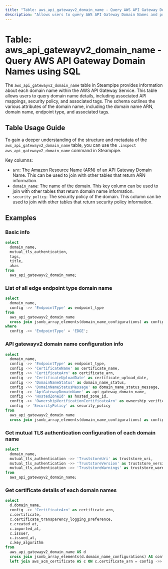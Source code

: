 ```yaml
---
title: "Table: aws_api_gatewayv2_domain_name - Query AWS API Gateway Domain Names using SQL"
description: "Allows users to query AWS API Gateway Domain Names and provides information about each domain name within the AWS API Gateway Service. This table can be used to query domain name details, including associated API mappings, security policy, and associated tags."
---
```


# Table: aws_api_gatewayv2_domain_name - Query AWS API Gateway Domain Names using SQL

The `aws_api_gatewayv2_domain_name` table in Steampipe provides information about each domain name within the AWS API Gateway Service. This table allows users to query domain name details, including associated API mappings, security policy, and associated tags. The schema outlines the various attributes of the domain name, including the domain name ARN, domain name, endpoint type, and associated tags.

## Table Usage Guide

To gain a deeper understanding of the structure and metadata of the `aws_api_gatewayv2_domain_name` table, you can use the `.inspect aws_api_gatewayv2_domain_name` command in Steampipe.

Key columns:

- `arn`: The Amazon Resource Name (ARN) of an API Gateway Domain Name. This can be used to join with other tables that return ARN information.
- `domain_name`: The name of the domain. This key column can be used to join with other tables that return domain name information.
- `security_policy`: The security policy of the domain. This column can be used to join with other tables that return security policy information.

## Examples

### Basic info

```sql
select
  domain_name,
  mutual_tls_authentication,
  tags,
  title,
  akas
from
  aws_api_gatewayv2_domain_name;
```

### List of all edge endpoint type domain name

```sql
select
  domain_name,
  config ->> 'EndpointType' as endpoint_type
from
  aws_api_gatewayv2_domain_name
  cross join jsonb_array_elements(domain_name_configurations) as config
where
  config ->> 'EndpointType' = 'EDGE';
```

### API gatewayv2 domain name configuration info

```sql
select
  domain_name,
  config ->> 'EndpointType' as endpoint_type,
  config ->> 'CertificateName' as certificate_name,
  config ->> 'CertificateArn' as certificate_arn,
  config ->> 'CertificateUploadDate' as certificate_upload_date,
  config ->> 'DomainNameStatus' as domain_name_status,
  config ->> 'DomainNameStatusMessage' as domain_name_status_message,
  config ->> 'ApiGatewayDomainName' as api_gateway_domain_name,
  config ->> 'HostedZoneId' as hosted_zone_id,
  config ->> 'OwnershipVerificationCertificateArn' as ownership_verification_certificate_arn,
  config -> 'SecurityPolicy' as security_policy
from
  aws_api_gatewayv2_domain_name
  cross join jsonb_array_elements(domain_name_configurations) as config;
```

### Get mutual TLS authentication configuration of each domain name

```sql
select
  domain_name,
  mutual_tls_authentication ->> 'TruststoreUri' as truststore_uri,
  mutual_tls_authentication ->> 'TruststoreVersion' as truststore_version,
  mutual_tls_authentication ->> 'TruststoreWarnings' as truststore_warnings
from
  aws_api_gatewayv2_domain_name;
```

### Get certificate details of each domain names

```sql
select
  d.domain_name,
  config ->> 'CertificateArn' as certificate_arn,
  c.certificate,
  c.certificate_transparency_logging_preference,
  c.created_at,
  c.imported_at,
  c.issuer,
  c.issued_at,
  c.key_algorithm
from
  aws_api_gatewayv2_domain_name AS d
  cross join jsonb_array_elements(d.domain_name_configurations) AS config
  left join aws_acm_certificate AS c ON c.certificate_arn = config ->> 'CertificateArn';
```